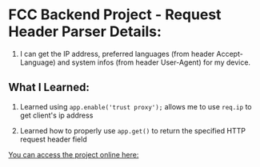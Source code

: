 # FCC Backend Project - Request Header Parser Details:

1. I can get the IP address, preferred languages (from header Accept-Language)
and system infos (from header User-Agent) for my device.

## What I Learned:

1. Learned using `app.enable('trust proxy');` allows me to use `req.ip` to get client's ip address

2. Learned how to properly use `app.get()` to return the specified HTTP request header field

[You can access the project online here:](https://neveon-req-header.glitch.me/api/whoami/)
